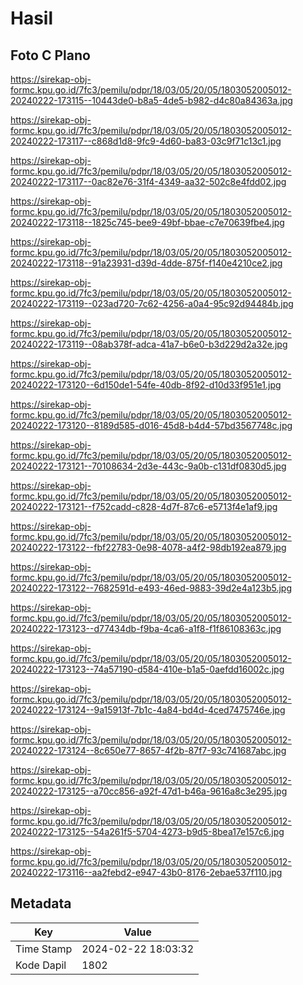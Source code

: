 # Hasil

## Foto C Plano

https://sirekap-obj-formc.kpu.go.id/7fc3/pemilu/pdpr/18/03/05/20/05/1803052005012-20240222-173115--10443de0-b8a5-4de5-b982-d4c80a84363a.jpg

https://sirekap-obj-formc.kpu.go.id/7fc3/pemilu/pdpr/18/03/05/20/05/1803052005012-20240222-173117--c868d1d8-9fc9-4d60-ba83-03c9f71c13c1.jpg

https://sirekap-obj-formc.kpu.go.id/7fc3/pemilu/pdpr/18/03/05/20/05/1803052005012-20240222-173117--0ac82e76-31f4-4349-aa32-502c8e4fdd02.jpg

https://sirekap-obj-formc.kpu.go.id/7fc3/pemilu/pdpr/18/03/05/20/05/1803052005012-20240222-173118--1825c745-bee9-49bf-bbae-c7e70639fbe4.jpg

https://sirekap-obj-formc.kpu.go.id/7fc3/pemilu/pdpr/18/03/05/20/05/1803052005012-20240222-173118--91a23931-d39d-4dde-875f-f140e4210ce2.jpg

https://sirekap-obj-formc.kpu.go.id/7fc3/pemilu/pdpr/18/03/05/20/05/1803052005012-20240222-173119--023ad720-7c62-4256-a0a4-95c92d94484b.jpg

https://sirekap-obj-formc.kpu.go.id/7fc3/pemilu/pdpr/18/03/05/20/05/1803052005012-20240222-173119--08ab378f-adca-41a7-b6e0-b3d229d2a32e.jpg

https://sirekap-obj-formc.kpu.go.id/7fc3/pemilu/pdpr/18/03/05/20/05/1803052005012-20240222-173120--6d150de1-54fe-40db-8f92-d10d33f951e1.jpg

https://sirekap-obj-formc.kpu.go.id/7fc3/pemilu/pdpr/18/03/05/20/05/1803052005012-20240222-173120--8189d585-d016-45d8-b4d4-57bd3567748c.jpg

https://sirekap-obj-formc.kpu.go.id/7fc3/pemilu/pdpr/18/03/05/20/05/1803052005012-20240222-173121--70108634-2d3e-443c-9a0b-c131df0830d5.jpg

https://sirekap-obj-formc.kpu.go.id/7fc3/pemilu/pdpr/18/03/05/20/05/1803052005012-20240222-173121--f752cadd-c828-4d7f-87c6-e5713f4e1af9.jpg

https://sirekap-obj-formc.kpu.go.id/7fc3/pemilu/pdpr/18/03/05/20/05/1803052005012-20240222-173122--fbf22783-0e98-4078-a4f2-98db192ea879.jpg

https://sirekap-obj-formc.kpu.go.id/7fc3/pemilu/pdpr/18/03/05/20/05/1803052005012-20240222-173122--7682591d-e493-46ed-9883-39d2e4a123b5.jpg

https://sirekap-obj-formc.kpu.go.id/7fc3/pemilu/pdpr/18/03/05/20/05/1803052005012-20240222-173123--d77434db-f9ba-4ca6-a1f8-f1f86108363c.jpg

https://sirekap-obj-formc.kpu.go.id/7fc3/pemilu/pdpr/18/03/05/20/05/1803052005012-20240222-173123--74a57190-d584-410e-b1a5-0aefdd16002c.jpg

https://sirekap-obj-formc.kpu.go.id/7fc3/pemilu/pdpr/18/03/05/20/05/1803052005012-20240222-173124--9a15913f-7b1c-4a84-bd4d-4ced7475746e.jpg

https://sirekap-obj-formc.kpu.go.id/7fc3/pemilu/pdpr/18/03/05/20/05/1803052005012-20240222-173124--8c650e77-8657-4f2b-87f7-93c741687abc.jpg

https://sirekap-obj-formc.kpu.go.id/7fc3/pemilu/pdpr/18/03/05/20/05/1803052005012-20240222-173125--a70cc856-a92f-47d1-b46a-9616a8c3e295.jpg

https://sirekap-obj-formc.kpu.go.id/7fc3/pemilu/pdpr/18/03/05/20/05/1803052005012-20240222-173125--54a261f5-5704-4273-b9d5-8bea17e157c6.jpg

https://sirekap-obj-formc.kpu.go.id/7fc3/pemilu/pdpr/18/03/05/20/05/1803052005012-20240222-173116--aa2febd2-e947-43b0-8176-2ebae537f110.jpg


## Metadata

| Key        | Value               |
| ---------- | ------------------- |
| Time Stamp | 2024-02-22 18:03:32 |
| Kode Dapil | 1802                |



